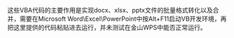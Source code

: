 这些VBA代码的主要作用是实现docx、xlsx、pptx文件的批量格式转化以及合并，需要在Microsoft Word\Excel\PowerPoint中按Alt+F11启动VB开发环境，再把这里提供的代码粘贴进去运行，并未测试在金山WPS中能否正常运行。